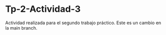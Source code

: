 # Tp-2-Actividad-3
Actividad realizada para el segundo trabajo práctico.
Este es un cambio en la main branch.
